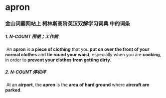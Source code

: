 # apron

### 金山词霸网站上 柯林斯高阶英汉双解学习词典 中的词条

##### 1. N-COUNT 围裙；工作裙

​	An **apron** is **a piece of clothing** that you **put on over the front of your normal clothes** and **tie round your waist**, especially when you are **cooking**, in order to **prevent your clothes from getting dirty**.

##### 2. N-COUNT 停机坪

​	At an **airport**, the **apron** is the **area of hard ground** where **aircraft are parked**.